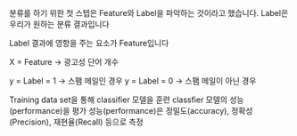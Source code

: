 분류를 하기 위한 첫 스텝은 Feature와 Label을 파악하는 것이라고 했습니다. Label은 우리가 원하는 분류 결과입니다

Label 결과에 영항을 주는 요소가 Feature입니다

X = Feature -> 광고성 단어 개수

y = Label = 1 -> 스팸 메일인 경우 
y = Label = 0 -> 스팸 메일이 아닌 경우 


 Training data set을 통해 classifier 모델을 훈련
 classfier 모델의 성능(performance)을 평가
 성능(performance)은 정밀도(accuracy),  정확성(Precision), 재현율(Recall) 등으로 측정
